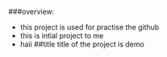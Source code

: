 ###overview:

- this project is used for practise the github
- this is intial project to me 
- haii
##title
title of the project is demo
